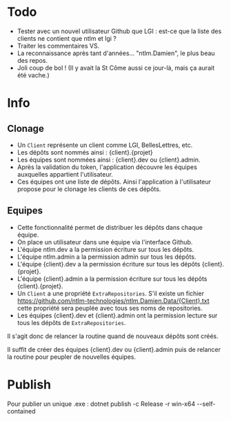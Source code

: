 # Todo

- Tester avec un nouvel utilisateur Github que LGI : est-ce que la liste des clients ne contient que ntlm et lgi ?
- Traiter les commentaires VS.
- La reconnaissance après tant d'années... "ntlm.Damien", le plus beau des repos.
- Joli coup de bol ! (Il y avait la St Côme aussi ce jour-là, mais ça aurait été vache.)

# Info

## Clonage

- Un `Client` représente un client comme LGI, BellesLettres, etc. 
- Les dépôts sont nommés ainsi : {client}.{projet}
- Les équipes sont nommées ainsi : {client}.dev ou {client}.admin.
- Après la validation du token, l'application découvre les équipes auxquelles appartient l'utilisateur.
- Ces équipes ont une liste de dépôts. Ainsi l'application à l'utilisateur propose pour le clonage les clients de ces dépôts.

## Equipes

- Cette fonctionnalité permet de distribuer les dépôts dans chaque équipe.
- On place un utilisateur dans une équipe via l'interface Github.
- L'équipe ntlm.dev a la permission écriture sur tous les dépôts.
- L'équipe ntlm.admin a la permission admin sur tous les dépôts.
- L'équipe {client}.dev a la permission écriture sur tous les dépôts {client}.{projet}.
- L'équipe {client}.admin a la permission écriture sur tous les dépôts {client}.{projet}.
- Un `Client` a une propriété `ExtraRepositories`. S'il existe un fichier https://github.com/ntlm-technologies/ntlm.Damien.Data/{Client}.txt cette propriété sera peuplée avec tous ses noms de repositories.
- Les équipes {client}.dev et {client}.admin ont la permission lecture sur tous les dépôts de `ExtraRepositories`.

Il s'agit donc de relancer la routine quand de nouveaux dépôts sont créés.

Il suffit de créer des équipes {client}.dev ou {client}.admin puis de relancer la routine pour peupler de nouvelles équipes.  

# Publish

Pour publier un unique .exe : 
dotnet publish -c Release -r win-x64 --self-contained

